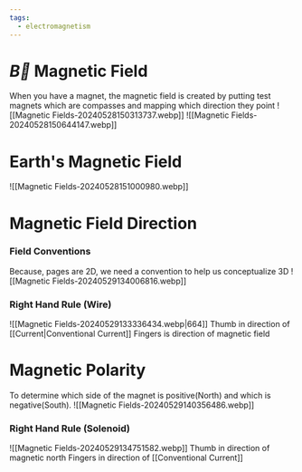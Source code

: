 ```yaml
---
tags:
  - electromagnetism
---
```

# $\vec{B}$ Magnetic Field
When you have a magnet, the magnetic field is created by putting test magnets which are compasses and mapping which direction they point
![[Magnetic Fields-20240528150313737.webp]]
![[Magnetic Fields-20240528150644147.webp]]
# Earth's Magnetic Field
![[Magnetic Fields-20240528151000980.webp]]
# Magnetic Field Direction
### Field Conventions
Because, pages are 2D, we need a convention to help us conceptualize 3D
![[Magnetic Fields-20240529134006816.webp]]
### Right Hand Rule (Wire)
![[Magnetic Fields-20240529133336434.webp|664]]
Thumb in direction of [[Current|Conventional Current]]
Fingers is direction of magnetic field
# Magnetic Polarity
To determine which side of the magnet is positive(North) and which is negative(South).
![[Magnetic Fields-20240529140356486.webp]]
### Right Hand Rule (Solenoid)
![[Magnetic Fields-20240529134751582.webp]]
Thumb in direction of magnetic north
Fingers in direction of [[Conventional Current]]
